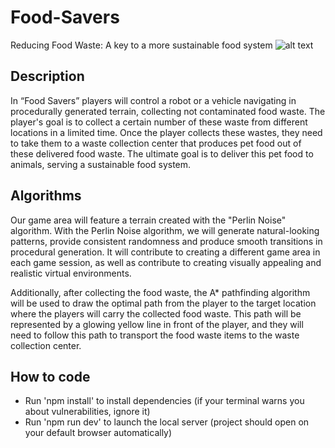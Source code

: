 # Food-Savers
Reducing Food Waste: A key to a more sustainable food system
![alt text](https://i.ibb.co/jkM5s7n/DALL-E-2024-01-12-11-25-02-This-image-depicts-a-scene-from-a-video-game-called-Food-Savers-aimed-at.png)

## Description
In “Food Savers” players will control a robot or a vehicle navigating in procedurally generated terrain, collecting not contaminated food waste. The player's goal is to collect a certain number of these waste from different locations in a limited time. Once the player collects these wastes, they need to take them to a waste collection center that produces pet food out of these delivered food waste. The ultimate goal is to deliver this pet food to animals, serving a sustainable food system.

## Algorithms
Our game area will feature a terrain created with the "Perlin Noise" algorithm. With the Perlin Noise algorithm, we will generate natural-looking patterns, provide consistent randomness and produce smooth transitions in procedural generation. It will contribute to creating a different game area in each game session, as well as contribute to creating visually appealing and realistic virtual environments.

Additionally, after collecting the food waste, the A* pathfinding algorithm will be used to draw the optimal path from the player to the target location where the players will carry the collected food waste. This path will be represented by a glowing yellow line in front of the player, and they will need to follow this path to transport the food waste items to the waste collection center.

## How to code
- Run 'npm install' to install dependencies
(if your terminal warns you about vulnerabilities, ignore it)
- Run 'npm run dev' to launch the local server
(project should open on your default browser automatically)
